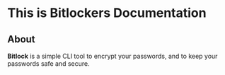 # This is Bitlockers Documentation

## About

**Bitlock** is a simple CLI tool to encrypt your passwords, and to keep your passwords safe and secure.
